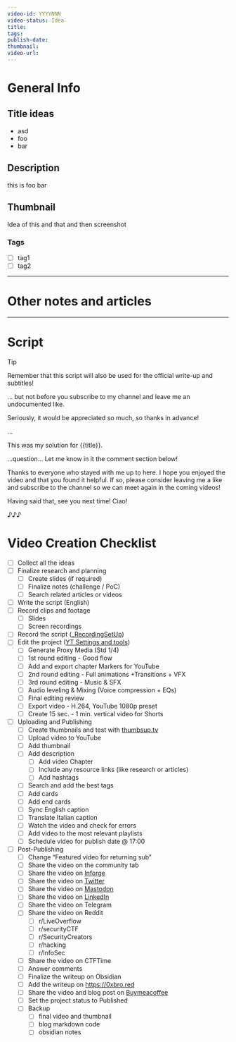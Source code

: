 ```yaml
---
video-id: YYYYNNN
video-status: Idea
title: 
tags: 
publish-date: 
thumbnail: 
video-url:
---
```

# General Info

## Title ideas
- asd
- foo
- bar

## Description

this is foo bar

## Thumbnail

Idea of this and that and then screenshot

### Tags

- [ ] tag1
- [ ] tag2

---

# Other notes and articles



---

# Script

>[!tip]
>Remember that this script will also be used for the official write-up and subtitles!

... but not before you subscribe to my channel and leave me an undocumented like.

Seriously, it would be appreciated so much, so thanks in advance!

...

This was my solution for {{title}}.

...question... Let me know in it the comment section below!

Thanks to everyone who stayed with me up to here. I hope you enjoyed the video and that you found it helpful. If so, please consider leaving me a like and subscribe to the channel so we can meet again in the coming videos!

Having said that, see you next time! Ciao!

♪♪♪






# Video Creation Checklist

- [ ] Collect all the ideas
- [ ] Finalize research and planning
    - [ ] Create slides (if required)
    - [ ] Finalize notes (challenge / PoC)
    - [ ] Search related articles or videos
- [ ] Write the script (English)
- [ ] Record clips and footage
    - [ ] Slides
    - [ ] Screen recordings
- [ ] Record the script ([_RecordingSetUp](../../Communities/YouTube/_RecordingSetUp.md))
- [ ] Edit the project ([YT Settings and tools](../../Communities/YT%20Settings%20and%20tools.md))
    - [ ] Generate Proxy Media (Std 1/4)
    - [ ] 1st round editing - Good flow
    - [ ] Add and export chapter Markers for YouTube
    - [ ] 2nd round editing - Full animations +Transitions + VFX
    - [ ] 3rd round editing - Music & SFX
    - [ ] Audio leveling & Mixing (Voice compression + EQs)
    - [ ] Final editing review
    - [ ] Export video - H.264, YouTube 1080p preset
    - [ ] Create 15 sec. - 1 min. vertical video for Shorts
- [ ] Uploading and Publishing
    - [ ] Create thumbnails and test with [thumbsup.tv](http://thumbsup.tv/)
    - [ ] Upload video to YouTube
    - [ ] Add thumbnail
    - [ ] Add description
        - [ ] Add video Chapter
        - [ ] Include any resource links (like research or articles)
        - [ ] Add hashtags
    - [ ] Search and add the best tags
    - [ ] Add cards
    - [ ] Add end cards
    - [ ] Sync English caption
    - [ ] Translate Italian caption
    - [ ] Watch the video and check for errors
    - [ ] Add video to the most relevant playlists
    - [ ] Schedule video for publish date @ 17:00
- [ ] Post-Publishing
    - [ ] Change “Featured video for returning sub”
    - [ ] Share the video on the community tab
    - [ ] Share the video on [Inforge](https://www.inforge.net/)
    - [ ] Share the video on [Twitter](https://twitter.com/home)
    - [ ] Share the video on [Mastodon](https://infosec.exchange/@0xbro)
    - [ ] Share the video on [LinkedIn](https://www.linkedin.com/in/mattia-0xbro-brollo-b4129614b/)
    - [ ] Share the video on Telegram
    - [ ] Share the video on Reddit
        - [ ] r/LiveOverflow
        - [ ] r/securityCTF
        - [ ] r/SecurityCreators
        - [ ] r/hacking
        - [ ] r/InfoSec
    - [ ] Share the video on CTFTime
    - [ ] Answer comments
    - [ ] Finalize the writeup on Obsidian
    - [ ] Add the writeup on https://0xbro.red
    - [ ] Share the video and blog post on [Buymeacoffee](https://www.buymeacoffee.com/0xbro)
    - [ ] Set the project status to Published
    - [ ] Backup
        - [ ] final video and thumbnail
        - [ ] blog markdown code
        - [ ] obsidian notes